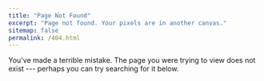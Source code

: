 ```yaml
---
title: "Page Not Found"
excerpt: "Page not found. Your pixels are in another canvas."
sitemap: false
permalink: /404.html
---
```


You've made a terrible mistake. The page you were trying to view does not exist --- perhaps you can try searching for it below.

<script>
  var GOOG_FIXURL_LANG = 'en';
  var GOOG_FIXURL_SITE = '{{ site.url }}'
</script>
<script src="https://linkhelp.clients.google.com/tbproxy/lh/wm/fixurl.js">
</script>
